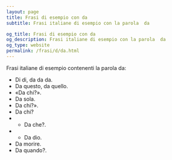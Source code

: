 ```yaml
---
layout: page
title: Frasi di esempio con da 
subtitle: Frasi italiane di esempio con la parola  da

og_title: Frasi di esempio con da 
og_description: Frasi italiane di esempio con la parola  da
og_type: website
permalink: /frasi/d/da.html
---
```


Frasi italiane di esempio contenenti la parola da:


- Di di, da da da.
- Da questo, da quello.
- «Da chi?».
- Da sola.
- Da chi?».
- Da chi?
- - Da che?.
- - Da dio.
- Da morire.
- Da quando?.

